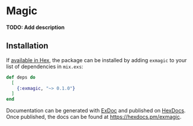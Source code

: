 # Magic

**TODO: Add description**

## Installation

If [available in Hex](https://hex.pm/docs/publish), the package can be installed
by adding `exmagic` to your list of dependencies in `mix.exs`:

```elixir
def deps do
  [
    {:exmagic, "~> 0.1.0"}
  ]
end
```

Documentation can be generated with [ExDoc](https://github.com/elixir-lang/ex_doc)
and published on [HexDocs](https://hexdocs.pm). Once published, the docs can
be found at <https://hexdocs.pm/exmagic>.

